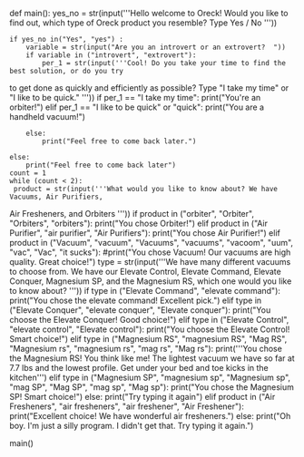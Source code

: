 def main():
    yes_no = str(input('''Hello welcome to Oreck!
    Would you like to find out, which type of Oreck product you resemble?
    Type Yes / No   '''))

		
    if yes_no in("Yes", "yes") :
        variable = str(input("Are you an introvert or an extrovert?  "))
        if variable in ("introvert", "extrovert"):
            per_1 = str(input('''Cool! Do you take your time to find the best solution, or do you try
to get done as quickly and efficiently as possible?
Type "I take my time" or "I like to be quick." '''))
            if per_1 == "I take my time":
                print("You're an orbiter!")
            elif per_1 == "I like to be quick" or "quick":
                print("You are a handheld vacuum!")
            
        else:
            print("Feel free to come back later.")
        
    else:
        print("Feel free to come back later")
    count = 1
    while (count < 2):
     product = str(input('''What would you like to know about? We have Vacuums, Air Purifiers,
Air Fresheners, and Orbiters '''))
     if product in ("orbiter", "Orbiter", "Orbiters", "orbiters"):
         print("You chose Orbiter!")
     elif product in ("Air Purifier", "air purifier", "Air Purifiers"):
         print("You chose Air Purifier!")
     elif product in ("Vacuum", "vacuum", "Vacuums", "vacuums", "vacoom", "uum", "vac", "Vac", "it sucks"):
        #print("You chose Vacuum! Our vacuums are high quality. Great choice!")
         type = str(input('''We have many different vacuums to choose from. We have our Elevate Control,
Elevate Command, Elevate Conquer, Magnesium SP, and the Magnesium RS, which one would you like to know about? '''))
         if type in ("Elevate Command", "elevate command"):
          	 print("You chose the elevate command! Excellent pick.")
         elif type in ("Elevate Conquer", "elevate conquer", "Elevate conquer"):
        		 print("You choose the Elevate Conquer! Good choice!")
         elif type in ("Elevate Control", "elevate control", "Elevate control"):
        		 print("You choose the Elevate Control! Smart choice!")
         elif type in ("Magnesium RS", "magnesium RS", "Mag RS", "Magnesium rs", "magnesium rs", "mag rs", "Mag rs"):
        		 print('''You chose the Magnesium RS! You think like me! The lightest vacuum we have so
far at 7.7 lbs and the lowest profile. Get under your bed and toe kicks in the kitchen''')
         elif type in ("Magnesium SP", "magnesium sp", "Magnesium sp", "mag SP", "Mag SP", "mag sp", "Mag sp"):
        		 print("You chose the Magnesium SP! Smart choice!")
         else:
             print("Try typing it again")
     elif product in ("Air Fresheners", "air fresheners", "air freshener", "Air Freshener"):
         print("Excellent choice! We have wonderful air fresheners.")
     else:
         print("Oh boy. I'm just a silly program. I didn't get that. Try typing it again.")

                 
main()
